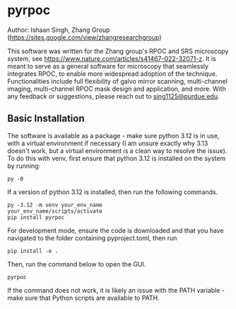 # pyrpoc

Author: Ishaan Singh, Zhang Group (https://sites.google.com/view/zhangresearchgroup)

This software was written for the Zhang group's RPOC and SRS microscopy system, see https://www.nature.com/articles/s41467-022-32071-z. It is meant to serve as a general software for microscopy that seamlessly integrates RPOC, to enable more widespread adoption of the technique.  Functionalities include full flexibility of galvo mirror scanning, multi-channel imaging, multi-channel RPOC mask design and application, and more. 
With any feedback or suggestions, please reach out to sing1125@purdue.edu.

## Basic Installation

The software is available as a package - make sure python 3.12 is in use, with a virtual environment if necessary (I am unsure exactly why 3.13 doesn't work, but a virtual environment is a clean way to resolve the issue). To do this with venv, first ensure that python 3.12 is installed on the system by running:

``` 
py -0
```

If a version of python 3.12 is installed, then run the following commands.

```
py -3.12 -m venv your_env_name
your_env_name/scripts/activate
pip install pyrpoc
```

For development mode, ensure the code is downloaded and that you have navigated to the folder containing pyproject.toml, then run

```
pip install -e .
```

Then, run the command below to open the GUI. 

```
pyrpoc
```

If the command does not work, it is likely an issue with the PATH variable - make sure that Python scripts are available to PATH.
